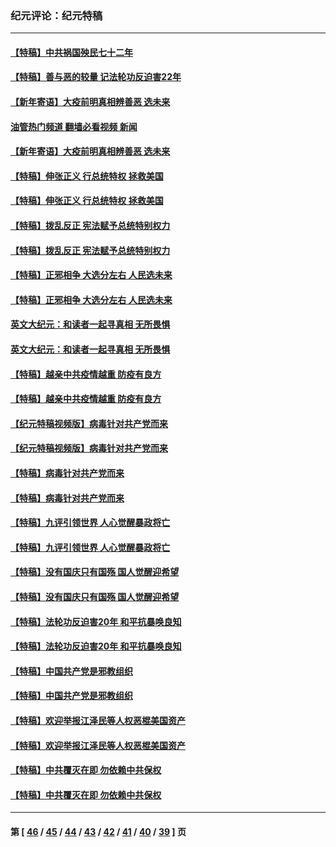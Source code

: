 ### 纪元评论：纪元特稿
---
#### [【特稿】中共祸国殃民七十二年](../../pages/nsc424/n13272607.md?11160330) 
#### [【特稿】善与恶的较量 记法轮功反迫害22年](../../pages/nsc424/n13086597.md?11160330) 
#### [【新年寄语】大疫前明真相辨善恶 选未来](../../pages/nsc424/n12660855.md?11160330) 
#### [油管热门频道 翻墙必看视频 新闻](ok?11160330)
#### [【新年寄语】大疫前明真相辨善恶 选未来](../../pages/nsc424/n12660855.md?11160330) 
#### [【特稿】伸张正义 行总统特权 拯救美国](../../pages/nsc424/n12616806.md?11160330) 
#### [【特稿】伸张正义 行总统特权 拯救美国](../../pages/nsc424/n12616806.md?11160330) 
#### [【特稿】拨乱反正 宪法赋予总统特别权力](../../pages/nsc424/n12598306.md?11160330) 
#### [【特稿】拨乱反正 宪法赋予总统特别权力](../../pages/nsc424/n12598306.md?11160330) 
#### [【特稿】正邪相争 大选分左右 人民选未来](../../pages/nsc424/n12545208.md?11160330) 
#### [【特稿】正邪相争 大选分左右 人民选未来](../../pages/nsc424/n12545208.md?11160330) 
#### [英文大纪元：和读者一起寻真相 无所畏惧](../../pages/nsc424/n12542027.md?11160330) 
#### [英文大纪元：和读者一起寻真相 无所畏惧](../../pages/nsc424/n12542027.md?11160330) 
#### [【特稿】越亲中共疫情越重 防疫有良方](../../pages/nsc424/n12042989.md?11160330) 
#### [【特稿】越亲中共疫情越重 防疫有良方](../../pages/nsc424/n12042989.md?11160330) 
#### [【纪元特稿视频版】病毒针对共产党而来](../../pages/nsc424/n11977328.md?11160330) 
#### [【纪元特稿视频版】病毒针对共产党而来](../../pages/nsc424/n11977328.md?11160330) 
#### [【特稿】病毒针对共产党而来](../../pages/nsc424/n11928818.md?11160330) 
#### [【特稿】病毒针对共产党而来](../../pages/nsc424/n11928818.md?11160330) 
#### [【特稿】九评引领世界 人心觉醒暴政将亡](../../pages/nsc424/n11660496.md?11160330) 
#### [【特稿】九评引领世界 人心觉醒暴政将亡](../../pages/nsc424/n11660496.md?11160330) 
#### [【特稿】没有国庆只有国殇 国人觉醒迎希望](../../pages/nsc424/n11549354.md?11160330) 
#### [【特稿】没有国庆只有国殇 国人觉醒迎希望](../../pages/nsc424/n11549354.md?11160330) 
#### [【特稿】法轮功反迫害20年 和平抗暴唤良知](../../pages/nsc424/n11389135.md?11160330) 
#### [【特稿】法轮功反迫害20年 和平抗暴唤良知](../../pages/nsc424/n11389135.md?11160330) 
#### [【特稿】中国共产党是邪教组织](../../pages/nsc424/n11355551.md?11160330) 
#### [【特稿】中国共产党是邪教组织](../../pages/nsc424/n11355551.md?11160330) 
#### [【特稿】欢迎举报江泽民等人权恶棍美国资产](../../pages/nsc424/n11303040.md?11160330) 
#### [【特稿】欢迎举报江泽民等人权恶棍美国资产](../../pages/nsc424/n11303040.md?11160330) 
#### [【特稿】中共覆灭在即 勿依赖中共保权](../../pages/nsc424/n11278510.md?11160330) 
#### [【特稿】中共覆灭在即 勿依赖中共保权](../../pages/nsc424/n11278510.md?11160330) 

---
#### 第 [ [46](./46.md?11160330) / [45](./45.md?11160330) / [44](./44.md?11160330) / [43](./43.md?11160330) / [42](./42.md?11160330) / [41](./41.md?11160330) / [40](./40.md?11160330) / [39](./39.md?11160330) ] 页
